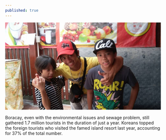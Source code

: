 ```yaml
---
published: true
---
```

![Korean Magnet](/images/Boracay.jpg)

Boracay, even with the environmental issues and sewage problem, still gathered 1.7 million tourists in  the duration of just a year. Koreans topped the foreign tourists who visited the famed island resort last year, accounting for 37% of the total number.